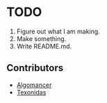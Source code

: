 # TODO

1. Figure out what I am making.
2. Make something.
3. Write README.md.


Contributors
------------
* [Algomancer](twitter.com/algomancer)
* [Texonidas](twitter.com/texonidas)
